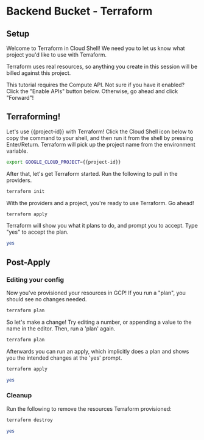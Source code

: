 # Backend Bucket - Terraform

## Setup

<walkthrough-author name="rileykarson@google.com" analyticsId="UA-125550242-1" tutorialName="bbdev" repositoryUrl="https://github.com/rileykarson/terraform-provider-google"></walkthrough-author>

Welcome to Terraform in Cloud Shell! We need you to let us know what project you'd like to use with Terraform.

<walkthrough-project-billing-setup permissions="compute.backendBuckets.create"></walkthrough-project-billing-setup>

Terraform uses real resources, so anything you create in this session will be billed against this project.

This tutorial requires the Compute API. Not sure if you have it enabled? Click the "Enable APIs" button below.
Otherwise, go ahead and click "Forward"!

<walkthrough-enable-apis apis="compute.googleapis.com"></walkthrough-enable-apis>

## Terraforming!

Let's use {{project-id}} with Terraform! Click the Cloud Shell icon below to copy the command
to your shell, and then run it from the shell by pressing Enter/Return. Terraform will pick up
the project name from the environment variable.

```bash
export GOOGLE_CLOUD_PROJECT={{project-id}}
```

After that, let's get Terraform started. Run the following to pull in the providers.

```bash
terraform init
```

With the providers and a project, you're ready to use Terraform. Go ahead!

```bash
terraform apply
```

Terraform will show you what it plans to do, and prompt you to accept. Type "yes" to accept the plan.

```bash
yes
```


## Post-Apply

### Editing your config

Now you've provisioned your resources in GCP! If you run a "plan", you should see no changes needed.

```bash
terraform plan
```

So let's make a change! Try editing a number, or appending a value to the name in the editor. Then,
run a 'plan' again.

```bash
terraform plan
```

Afterwards you can run an apply, which implicitly does a plan and shows you the intended changes
at the 'yes' prompt.

```bash
terraform apply
```

```bash
yes
```

### Cleanup

Run the following to remove the resources Terraform provisioned:

```bash
terraform destroy
```
```bash
yes
```
